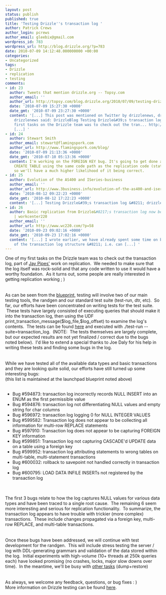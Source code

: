 ```yaml
---
layout: post
status: publish
published: true
title: 'Testing Drizzle''s transaction log '
author: Patrick Crews
author_login: pcrews
author_email: gleebix@gmail.com
wordpress_id: 783
wordpress_url: http://blog.drizzle.org/?p=783
date: 2010-07-09 14:12:48.000000000 +00:00
categories:
- Uncategorized
tags:
- Drizzle
- replication
- testing
comments:
- id: 23
  author: Tweets that mention drizzle.org -- Topsy.com
  author_email: ''
  author_url: http://topsy.com/blog.drizzle.org/2010/07/09/testing-drizzles-transaction-log/?utm_source=pingback&amp;utm_campaign=L2
  date: '2010-07-09 15:27:30 +0000'
  date_gmt: '2010-07-09 23:27:30 +0000'
  content: '[...] This post was mentioned on Twitter by drizzlenews, drizzlenews.
    drizzlenews said: DrizzleBlog Testing Drizzle&#39;s transaction log: One of my
    first tasks on the Drizzle team was to check out the tran... http://bit.ly/aEWn2u
    [...] '
- id: 24
  author: Stewart Smith
  author_email: stewart@flamingspork.com
  author_url: http://www.flamingspork.com/blog/
  date: '2010-07-09 21:13:36 +0000'
  date_gmt: '2010-07-10 05:13:36 +0000'
  content: I'm working on the FOREIGN KEY bug. It's going to get done along with SHOW
    CREATE TABLE using the same code path as the replication code (statement_transform)
    so we'll have a much higher likelihood of it being correct.
- id: 25
  author: Evolution of the AS400 and ISeries-business
  author_email: ''
  author_url: http://www.3business.info/evolution-of-the-as400-and-iseries.html
  date: '2010-08-12 09:22:23 +0000'
  date_gmt: '2010-08-12 17:22:23 +0000'
  content: '[...] Testing Drizzle&#39;s transaction log &#8211; drizzle.org [...] '
- id: 26
  author: Basic replication from Drizzle&#8217;s transaction log now being tested.
    | workcenter220
  author_email: ''
  author_url: http://www.wc220.com/?p=58
  date: '2010-09-23 09:02:16 +0000'
  date_gmt: '2010-09-23 17:02:16 +0000'
  content: '[...] I wrote earlier, we have already spent some time on basic tests
    of the transaction log structure &#8211; i.e. can [...] '
---
```

<div id="_mcePaste">One of my first tasks on the Drizzle team was to check out the transaction log, part of <a href="http://www.joinfu.com/">Jay Pipes'</a> work on replication.  We needed to make sure that the log itself was rock-solid and that any code written to use it would have a worthy foundation.  As it turns out, some people are really interested in getting replication working ; )</div></br></br>

<div id="_mcePaste">As can be seen from the <a href="https://blueprints.launchpad.net/drizzle/+spec/test-transaction-log">blueprint</a>, testing will involve two of our main testing tools, the randgen and our standard test suite (test-run, dtr, etc).  So far, our efforts have been concentrated on writing tests for the test suite.  These tests have largely consisted of executing queries that should make it into the transaction log, then using the UDF print_transaction_message($log_file,$log_offset) to examine the log's contents.  The tests can be found <a href="https://code.launchpad.net/~patrick-crews/drizzle/transaction_log_tests">here</a> and executed with ./test-run --suite=transaction_log.  (NOTE:  The tests themselves are largely complete, but our expected results are not yet finalized / correct due to the bugs noted below).  I'd like to extend a special thanks to Joe Daly for his help in writing these tests and finding some bugs in the log.</div></br></br>


<div id="_mcePaste">While we have tested all of the available data types and basic transactions and they are looking quite solid, our efforts have still turned up some interesting bugs:</div>
<div id="_mcePaste">(this list is maintained at the launchpad blueprint noted above)</div></br>
<div id="_mcePaste">
<ul>
	<li>Bug #594873: transaction log incorrectly records NULL INSERT into an ENUM as the first permissible value</li>
	<li>Bug #594876: transaction log not differentiating NULL values and empty string for char columns</li>
	<li>Bug #596972: transaction log logging 0 for NULL INTEGER VALUES</li>
	<li>Bug #599582: Transaction log does not appear to be collecting all information for multi-row REPLACE statements</li>
	<li>Bug #597910: Transaction log does not appear to be capturing FOREIGN KEY information</li>
	<li>Bug #599851: Transaction log not capturing CASCADE'd UPDATE data on a table using a foreign key</li>
	<li>Bug #599952: transaction log attributing statements to wrong tables on multi-table, multi-statement transactions</li>
	<li>Bug #600032: rollback to savepoint not handled correctly in transaction log</li>
	<li>Bug #600795: LOAD DATA INFILE INSERTs not registered by the transaction log</li>
</ul>
</div></br></br>
<div id="_mcePaste">The first 3 bugs relate to how the log captures NULL values for various data types and have been traced to a single root cause.  The remaining 6 seem more interesting and serious for replication functionality.  To summarize, the transaction log appears to have trouble with trickier (more complex) transactions.  These include changes propagated via a foreign key, multi-row REPLACE, and multi-table transactions.</div></br></br>
<div></div>
<div></div>
<div id="_mcePaste">Once these bugs have been addressed, we will continue with test development for the randgen.  This will include stress testing the server / log with DDL-generating grammars and validation of the data stored within the log.  Initial experiments with high-volume (10+ threads at 250k queries each) have looked promising (no crashes, locks, major slow downs over time).  In the meantime, we'll be busy with <a href="https://blueprints.launchpad.net/drizzle/+spec/test-dump-restore">other tasks</a> (dump+restore)</div></br></br>
<div></div>
<div id="_mcePaste">As always, we welcome any feedback, questions, or bug fixes : )</div>
<div id="_mcePaste">More information on Drizzle testing can be found <a href="http://drizzle.org/wiki/DrizzleQA">here</a>.</div>
